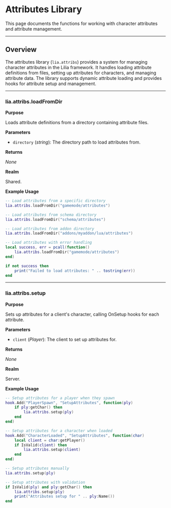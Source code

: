 # Attributes Library

This page documents the functions for working with character attributes and attribute management.

---

## Overview

The attributes library (`lia.attribs`) provides a system for managing character attributes in the Lilia framework. It handles loading attribute definitions from files, setting up attributes for characters, and managing attribute data. The library supports dynamic attribute loading and provides hooks for attribute setup and management.

---

### lia.attribs.loadFromDir

**Purpose**

Loads attribute definitions from a directory containing attribute files.

**Parameters**

* `directory` (*string*): The directory path to load attributes from.

**Returns**

*None*

**Realm**

Shared.

**Example Usage**

```lua
-- Load attributes from a specific directory
lia.attribs.loadFromDir("gamemode/attributes")

-- Load attributes from schema directory
lia.attribs.loadFromDir("schema/attributes")

-- Load attributes from addon directory
lia.attribs.loadFromDir("addons/myaddon/lua/attributes")

-- Load attributes with error handling
local success, err = pcall(function()
    lia.attribs.loadFromDir("gamemode/attributes")
end)

if not success then
    print("Failed to load attributes: " .. tostring(err))
end
```

---

### lia.attribs.setup

**Purpose**

Sets up attributes for a client's character, calling OnSetup hooks for each attribute.

**Parameters**

* `client` (*Player*): The client to set up attributes for.

**Returns**

*None*

**Realm**

Server.

**Example Usage**

```lua
-- Setup attributes for a player when they spawn
hook.Add("PlayerSpawn", "SetupAttributes", function(ply)
    if ply:getChar() then
        lia.attribs.setup(ply)
    end
end)

-- Setup attributes for a character when loaded
hook.Add("CharacterLoaded", "SetupAttributes", function(char)
    local client = char:getPlayer()
    if IsValid(client) then
        lia.attribs.setup(client)
    end
end)

-- Setup attributes manually
lia.attribs.setup(ply)

-- Setup attributes with validation
if IsValid(ply) and ply:getChar() then
    lia.attribs.setup(ply)
    print("Attributes setup for " .. ply:Name())
end
```